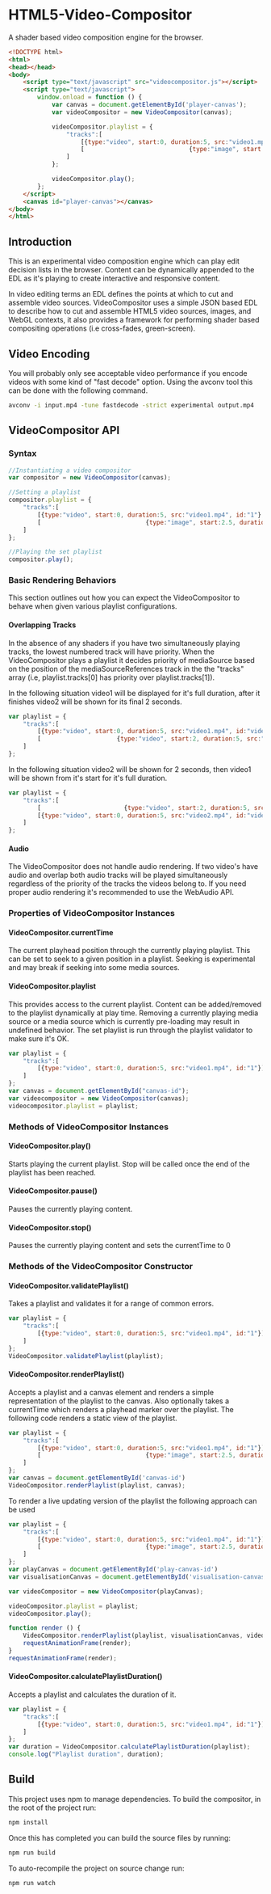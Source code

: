 # HTML5-Video-Compositor
A shader based video composition engine for the browser.

```HTML
<!DOCTYPE html>
<html>
<head></head>
<body>
    <script type="text/javascript" src="videocompositor.js"></script>
    <script type="text/javascript">
        window.onload = function () {
            var canvas = document.getElementById('player-canvas');
            var videoCompositor = new VideoCompositor(canvas);

            videoCompositor.playlist = {
                "tracks":[
                    [{type:"video", start:0, duration:5, src:"video1.mp4", id:"1"},                            {type:"video", start:7.5, duration:5, src:"video2.mp4", id:"3"}],
                    [                             {type:"image", start:2.5, duration:5, src:"image.png", id:"2"}]
                ]
            };

            videoCompositor.play();
        };
    </script>
    <canvas id="player-canvas"></canvas>
</body>
</html>

```



## Introduction
This is an experimental video composition engine which can play edit decision lists in the browser. Content can be dynamically appended to the EDL as it's playing to create interactive and responsive content.

In video editing terms an EDL defines the points at which to cut and assemble video sources. VideoCompositor uses a simple JSON based EDL to describe how to cut and assemble HTML5 video sources, images, and WebGL contexts, it also provides a framework for performing shader based compositing operations (i.e cross-fades, green-screen).

## Video Encoding
You will probably only see acceptable video performance if you encode videos with some kind of "fast decode" option. Using the avconv tool this can be done with the following command.

```Bash
avconv -i input.mp4 -tune fastdecode -strict experimental output.mp4
```

## VideoCompositor API

### Syntax

```JavaScript
//Instantiating a video compositor
var compositor = new VideoCompositor(canvas);

//Setting a playlist
compositor.playlist = {
    "tracks":[
        [{type:"video", start:0, duration:5, src:"video1.mp4", id:"1"},                             {type:"video", start:7.5, duration:5, src:"video2.mp4", id:"3"}],
        [                             {type:"image", start:2.5, duration:5, src:"image.png", id:"2"}]
    ]
};

//Playing the set playlist
compositor.play();

```

### Basic Rendering Behaviors
This section outlines out how you can expect the VideoCompositor to behave when given various playlist configurations.

#### Overlapping Tracks
In the absence of any shaders if you have two simultaneously playing tracks, the lowest numbered track will have priority. When the VideoCompositor plays a playlist it decides priority of mediaSource based on the position of the mediaSourceReferences track in the the "tracks" array (i.e, playlist.tracks[0] has priority over playlist.tracks[1]). 


In the following situation video1 will be displayed for it's full duration, after it finishes video2 will be shown for its final 2 seconds.
```JavaScript
var playlist = {
    "tracks":[
        [{type:"video", start:0, duration:5, src:"video1.mp4", id:"video1"}],
        [                     {type:"video", start:2, duration:5, src:"video2.mp4", id:"video2"}]
    ]
};
```

In the following situation video2 will be shown for 2 seconds, then video1 will be shown from it's start for it's full duration.
```JavaScript
var playlist = {
    "tracks":[
        [                       {type:"video", start:2, duration:5, src:"video1.mp4", id:"video1"}],
        [{type:"video", start:0, duration:5, src:"video2.mp4", id:"video2"}]
    ]
};
```

#### Audio
The VideoCompositor does not handle audio rendering. If two video's have audio and overlap both audio tracks will be played simultaneously regardless of the priority of the tracks the videos belong to. If you need proper audio rendering it's recommended to use the WebAudio API.


### Properties of VideoCompositor Instances

#### VideoCompositor.currentTime
The current playhead position through the currently playing playlist. This can be set to seek to a given position in a playlist. Seeking is experimental and may break if seeking into some media sources.

#### VideoCompositor.playlist
This provides access to the current playlist. Content can be added/removed to the playlist dynamically at play time. Removing a currently playing media source or a media source which is currently pre-loading may result in undefined behavior. The set playlist is run through the playlist validator to make sure it's OK.

```JavaScript
var playlist = {
    "tracks":[
        [{type:"video", start:0, duration:5, src:"video1.mp4", id:"1"}]
    ]
};
var canvas = document.getElementById("canvas-id");
var videocompositor = new VideoCompositor(canvas);
videocompositor.playlist = playlist;
```


### Methods of VideoCompositor Instances

#### VideoCompositor.play()
Starts playing the current playlist. Stop will be called once the end of the playlist has been reached.

#### VideoCompositor.pause()
Pauses the currently playing content.

#### VideoCompositor.stop()
Pauses the currently playing content and sets the currentTime to 0


### Methods of the VideoCompositor Constructor

#### VideoCompositor.validatePlaylist()
Takes a playlist and validates it for a range of common errors.
```JavaScript
var playlist = {
    "tracks":[
        [{type:"video", start:0, duration:5, src:"video1.mp4", id:"1"}]
    ]    
};
VideoCompositor.validatePlaylist(playlist);
```

#### VideoCompositor.renderPlaylist()
Accepts a playlist and a canvas element and renders a simple representation of the playlist to the canvas. Also optionally takes a currentTime which renders a playhead marker over the playlist.
The following code renders a static view of the playlist.
```JavaScript
var playlist = {
    "tracks":[
        [{type:"video", start:0, duration:5, src:"video1.mp4", id:"1"}],
        [                             {type:"image", start:2.5, duration:5, src:"image.png", id:"2"}]
    ]    
};
var canvas = document.getElementById('canvas-id')
VideoCompositor.renderPlaylist(playlist, canvas);
```

To render a live updating version of the playlist the following approach can be used

```JavaScript
var playlist = {
    "tracks":[
        [{type:"video", start:0, duration:5, src:"video1.mp4", id:"1"}],
        [                             {type:"image", start:2.5, duration:5, src:"image.png", id:"2"}]
    ]    
};
var playCanvas = document.getElementById('play-canvas-id')
var visualisationCanvas = document.getElementById('visualisation-canvas-id')

var videoCompositor = new VideoCompositor(playCanvas);

videoCompositor.playlist = playlist;
videoCompositor.play();

function render () {
    VideoCompositor.renderPlaylist(playlist, visualisationCanvas, videoCompositor.currentTime);            
    requestAnimationFrame(render);
}
requestAnimationFrame(render);

```


#### VideoCompositor.calculatePlaylistDuration()
Accepts a playlist and calculates the duration of it.
```JavaScript
var playlist = {
    "tracks":[
        [{type:"video", start:0, duration:5, src:"video1.mp4", id:"1"}]
    ]    
};
var duration = VideoCompositor.calculatePlaylistDuration(playlist);
console.log("Playlist duration", duration);
```



## Build

This project uses npm to manage dependencies. To build the compositor, in the root of the project run:

```Bash
npm install
```

Once this has completed you can build the source files by running:

```Bash
npm run build
```

To auto-recompile the project on source change run:
```Bash
npm run watch
```
